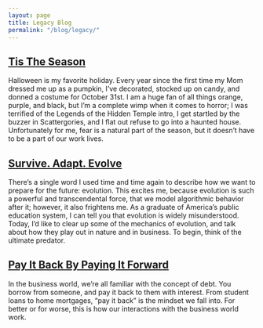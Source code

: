 ```yaml
---
layout: page
title: Legacy Blog
permalink: "/blog/legacy/"
---
```


## [Tis The Season](/blog/legacy/tis-the-season)

Halloween is my favorite holiday.
Every year since the first time my Mom dressed me up as a pumpkin, I’ve decorated, stocked up on candy, and donned a costume for October 31st.
I am a huge fan of all things orange, purple, and black, but I’m a complete wimp when it comes to horror;
I was terrified of the Legends of the Hidden Temple intro, I get startled by the buzzer in Scattergories, and I flat out refuse to go into a haunted house.
Unfortunately for me, fear is a natural part of the season, but it doesn’t have to be a part of our work lives.

## [Survive. Adapt. Evolve](/blog/legacy/survive-adapt-evolve)

There’s a single word I used time and time again to describe how we want to prepare for the future: evolution.
This excites me, because evolution is such a powerful and transcendental force, that we model algorithmic behavior after it; however, it also frightens me.
As a graduate of America’s public education system, I can tell you that evolution is widely misunderstood.
Today, I’d like to clear up some of the mechanics of evolution, and talk about how they play out in nature and in business.
To begin, think of the ultimate predator.

## [Pay It Back By Paying It Forward](/blog/legacy/payback)

In the business world, we’re all familiar with the concept of debt.
You borrow from someone, and pay it back to them with interest.
From student loans to home mortgages, “pay it back” is the mindset we fall into.
For better or for worse, this is how our interactions with the business world work.
